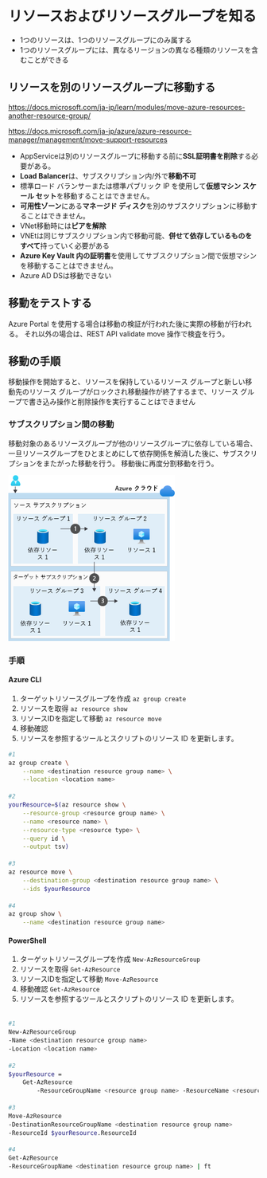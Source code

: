 # リソースおよびリソースグループを知る

- 1つのリソースは、1つのリソースグループにのみ属する
- 1つのリソースグループには、異なるリージョンの異なる種類のリソースを含むことができる


## リソースを別のリソースグループに移動する

https://docs.microsoft.com/ja-jp/learn/modules/move-azure-resources-another-resource-group/

https://docs.microsoft.com/ja-jp/azure/azure-resource-manager/management/move-support-resources

- AppServiceは別のリソースグループに移動する前に**SSL証明書を削除**する必要がある。
- **Load Balancer**は、サブスクリプション内/外で**移動不可**
- 標準ロード バランサーまたは標準パブリック IP を使用して**仮想マシン スケール セット**を移動することはできません。
- **可用性ゾーン**にある**マネージド ディスク**を別のサブスクリプションに移動することはできません。
- VNet移動時には**ピアを解除**
- VNEtは同じサブスクリプション内で移動可能、**併せて依存しているものをすべて**持っていく必要がある
- **Azure Key Vault 内の証明書**を使用してサブスクリプション間で仮想マシンを移動することはできません。
- Azure AD DSは移動できない

## 移動をテストする

Azure Portal を使用する場合は移動の検証が行われた後に実際の移動が行われる。
それ以外の場合は、REST API validate move 操作で検査を行う。

## 移動の手順

移動操作を開始すると、リソースを保持しているリソース グループと新しい移動先のリソース グループがロックされ移動操作が終了するまで、リソース グループで書き込み操作と削除操作を実行することはできません

### サブスクリプション間の移動

移動対象のあるリソースグループが他のリソースグループに依存している場合、一旦リソースグループをひとまとめにして依存関係を解消した後に、サブスクリプションをまたがった移動を行う。
移動後に再度分割移動を行う。

![picture 4](images/0f3482de894a79bc7661fb7c42285dac2c68a766ad94a6fe7bf8691310d652b6.png)  

### 手順

#### Azure CLI

1. ターゲットリソースグループを作成 `az group create`
2. リソースを取得 `az resource show`
3. リソースIDを指定して移動 `az resource move`
4. 移動確認
5. リソースを参照するツールとスクリプトのリソース ID を更新します。

```sh
#1
az group create \
    --name <destination resource group name> \
    --location <location name>

#2
yourResource=$(az resource show \
    --resource-group <resource group name> \
    --name <resource name> \
    --resource-type <resource type> \
    --query id \
    --output tsv)

#3
az resource move \
    --destination-group <destination resource group name> \
    --ids $yourResource

#4
az group show \
    --name <destination resource group name>
```

#### PowerShell

1. ターゲットリソースグループを作成 `New-AzResourceGroup`
2. リソースを取得 `Get-AzResource`
3. リソースIDを指定して移動 `Move-AzResource`
4. 移動確認 `Get-AzResource`
5. リソースを参照するツールとスクリプトのリソース ID を更新します。

```sh

#1
New-AzResourceGroup
-Name <destination resource group name>
-Location <location name>

#2
$yourResource =
    Get-AzResource
        -ResourceGroupName <resource group name> -ResourceName <resource name>

#3
Move-AzResource
-DestinationResourceGroupName <destination resource group name>
-ResourceId $yourResource.ResourceId

#4
Get-AzResource
-ResourceGroupName <destination resource group name> | ft
```
